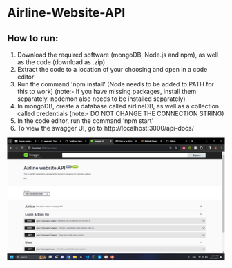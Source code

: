 # Airline-Website-API

## How to run:
1) Download the required software (mongoDB, Node.js and npm), as well as the code (download as .zip)
2) Extract the code to a location of your choosing and open in a code editor
3) Run the command 'npm install' (Node needs to be added to PATH for this to work) (note:- If you have missing packages, install them separately. nodemon also needs to be installed separately)
4) In mongoDB, create a database called airlineDB, as well as a collection called credentials (note:- DO NOT CHANGE THE CONNECTION STRING)
5) In the code editor, run the command 'npm start'
6) To view the swagger UI, go to http://localhost:3000/api-docs/

![Swagger UI](https://github.com/navR-Dev/Airline-Website-API/blob/main/Swagger_UI.jpg)
